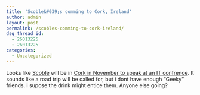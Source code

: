 ```yaml
---
title: 'Scoble&#039;s comming to Cork, Ireland'
author: admin
layout: post
permalink: /scobles-comming-to-cork-ireland/
dsq_thread_id:
  - 26013225
  - 26013225
categories:
  - Uncategorized
---
```

Looks like [Scoble][1] will be in [Cork in November to speak at an IT confrence][2]. It sounds like a road trip will be called for, but i dont have enough &#8220;Geeky&#8221; friends. i supose the drink might entice them. Anyone else going?

 [1]: http://scoble.weblogs.com/
 [2]: http://radio.weblogs.com/0001011/2005/07/04.html#a10543